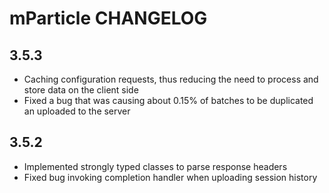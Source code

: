 # mParticle CHANGELOG

## 3.5.3

* Caching configuration requests, thus reducing the need to process and store data on the client side
* Fixed a bug that was causing about 0.15% of batches to be duplicated an uploaded to the server

## 3.5.2

* Implemented strongly typed classes to parse response headers
* Fixed bug invoking completion handler when uploading session history
